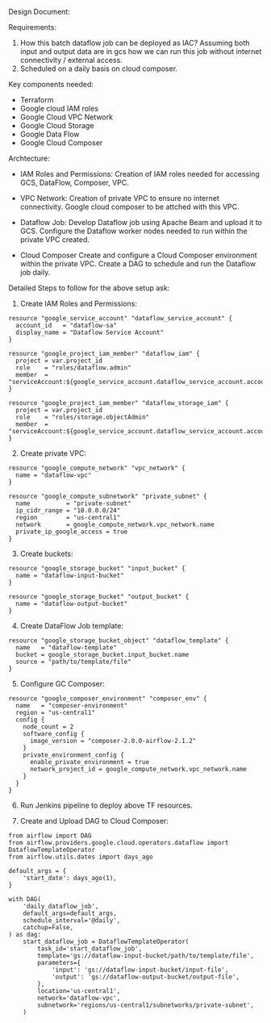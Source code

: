 Design Document:

Requirements:
1) How this batch dataflow job can be deployed as IAC? Assuming both input and output data are in gcs how we can run this job without internet connectivity / external access.
2) Scheduled on a daily basis on cloud composer.

Key components needed:
- Terraform
- Google cloud IAM roles
- Google Cloud VPC Network
- Google Cloud Storage
- Google Data Flow
- Google Cloud Composer

Archtecture:
- IAM Roles and Permissions:
Creation of IAM roles needed for accessing GCS, DataFlow, Composer, VPC.

- VPC Network:
Creation of private VPC to ensure no internet connectivity. Google cloud composer to be attched with this VPC.

- Dataflow Job:
Develop Dataflow job using Apache Beam and upload it to GCS.
Configure the Dataflow worker nodes needed to run within the private VPC created.

- Cloud Composer
Create and configure a Cloud Composer environment within the private VPC.
Create a DAG to schedule and run the Dataflow job daily.

Detailed Steps to follow for the above setup ask:

1) Create IAM Roles and Permissions:

```
resource "google_service_account" "dataflow_service_account" {
  account_id   = "dataflow-sa"
  display_name = "Dataflow Service Account"
}

resource "google_project_iam_member" "dataflow_iam" {
  project = var.project_id
  role    = "roles/dataflow.admin"
  member  = "serviceAccount:${google_service_account.dataflow_service_account.account_id}"
}

resource "google_project_iam_member" "dataflow_storage_iam" {
  project = var.project_id
  role    = "roles/storage.objectAdmin"
  member  = "serviceAccount:${google_service_account.dataflow_service_account.account_id}"
}
```

2) Create private VPC:

```
resource "google_compute_network" "vpc_network" {
  name = "dataflow-vpc"
}

resource "google_compute_subnetwork" "private_subnet" {
  name          = "private-subnet"
  ip_cidr_range = "10.0.0.0/24"
  region        = "us-central1"
  network       = google_compute_network.vpc_network.name
  private_ip_google_access = true
}
```

3) Create buckets:

```
resource "google_storage_bucket" "input_bucket" {
  name = "dataflow-input-bucket"
}

resource "google_storage_bucket" "output_bucket" {
  name = "dataflow-output-bucket"
}
```

4) Create DataFlow Job template:

```
resource "google_storage_bucket_object" "dataflow_template" {
  name   = "dataflow-template"
  bucket = google_storage_bucket.input_bucket.name
  source = "path/to/template/file"
}
```

5) Configure GC Composer:

```
resource "google_composer_environment" "composer_env" {
  name   = "composer-environment"
  region = "us-central1"
  config {
    node_count = 2
    software_config {
      image_version = "composer-2.0.0-airflow-2.1.2"
    }
    private_environment_config {
      enable_private_environment = true
      network_project_id = google_compute_network.vpc_network.name
    }
  }
}
```

6) Run Jenkins pipeline to deploy above TF resources.

7) Create and Upload DAG to Cloud Composer:

```
from airflow import DAG
from airflow.providers.google.cloud.operators.dataflow import DataflowTemplateOperator
from airflow.utils.dates import days_ago

default_args = {
    'start_date': days_ago(1),
}

with DAG(
    'daily_dataflow_job',
    default_args=default_args,
    schedule_interval='@daily',
    catchup=False,
) as dag:
    start_dataflow_job = DataflowTemplateOperator(
        task_id='start_dataflow_job',
        template='gs://dataflow-input-bucket/path/to/template/file',
        parameters={
            'input': 'gs://dataflow-input-bucket/input-file',
            'output': 'gs://dataflow-output-bucket/output-file',
        },
        location='us-central1',
        network='dataflow-vpc',
        subnetwork='regions/us-central1/subnetworks/private-subnet',
    )
```









